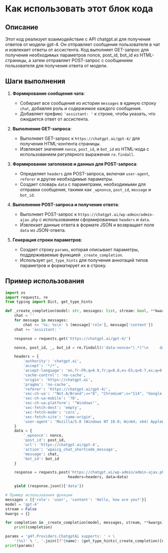 Как использовать этот блок кода
=========================================================================================

Описание
-------------------------
Этот код реализует взаимодействие с API chatgpt.ai для получения ответов от модели gpt-4. Он отправляет сообщения пользователя в чат и извлекает ответы от ассистента. Код выполняет GET-запрос для получения необходимых параметров nonce, post_id, bot_id из HTML-страницы, а затем отправляет POST-запрос с сообщением пользователя для получения ответа от модели.

Шаги выполнения
-------------------------
1. **Формирование сообщения чата**:
   - Собирает все сообщения из истории `messages` в единую строку `chat`, добавляя роль и содержимое каждого сообщения.
   - Добавляет префикс `'assistant: '` к строке, чтобы указать, что ожидается ответ от ассистента.

2. **Выполнение GET-запроса**:
   - Выполняет GET-запрос к `https://chatgpt.ai/gpt-4/` для получения HTML-контента страницы.
   - Извлекает значения `nonce`, `post_id`, и `bot_id` из HTML-кода с использованием регулярного выражения `re.findall`.

3. **Формирование заголовков и данных для POST-запроса**:
   - Определяет `headers` для POST-запроса, включая `user-agent`, `referer` и другие необходимые параметры.
   - Создает словарь `data` с параметрами, необходимыми для отправки сообщения, такими как `_wpnonce`, `post_id`, `message` и `bot_id`.

4. **Выполнение POST-запроса и получение ответа**:
   - Выполняет POST-запрос к `https://chatgpt.ai/wp-admin/admin-ajax.php` с использованием сформированных `headers` и `data`.
   - Извлекает данные ответа в формате JSON и возвращает поле `data` из JSON-ответа.

5. **Генерация строки параметров**:
   - Создает строку `params`, которая описывает параметры, поддерживаемые функцией `_create_completion`.
   - Использует `get_type_hints` для получения аннотаций типов параметров и форматирует их в строку.

Пример использования
-------------------------

```python
import os
import requests, re
from typing import Dict, get_type_hints

def _create_completion(model: str, messages: list, stream: bool, **kwargs):
    chat = ''
    for message in messages:
        chat += '%s: %s\n' % (message['role'], message['content'])
    chat += 'assistant: '

    response = requests.get('https://chatgpt.ai/gpt-4/')

    nonce, post_id, _, bot_id = re.findall(r'data-nonce="(.*)"\n     data-post-id="(.*)"\n     data-url="(.*)"\n     data-bot-id="(.*)"\n     data-width', response.text)[0]

    headers = {
        'authority': 'chatgpt.ai',
        'accept': '*/*',
        'accept-language': 'en,fr-FR;q=0.9,fr;q=0.8,es-ES;q=0.7,es;q=0.6,en-US;q=0.5,am;q=0.4,de;q=0.3',
        'cache-control': 'no-cache',
        'origin': 'https://chatgpt.ai',
        'pragma': 'no-cache',
        'referer': 'https://chatgpt.ai/gpt-4/',
        'sec-ch-ua': '"Not.A/Brand";v="8", "Chromium";v="114", "Google Chrome";v="114"',
        'sec-ch-ua-mobile': '?0',
        'sec-ch-ua-platform': '"Windows"',
        'sec-fetch-dest': 'empty',
        'sec-fetch-mode': 'cors',
        'sec-fetch-site': 'same-origin',
        'user-agent': 'Mozilla/5.0 (Windows NT 10.0; Win64; x64) AppleWebKit/537.36 (KHTML, like Gecko) Chrome/114.0.0.0 Safari/537.36',
    }
    data = {
        '_wpnonce': nonce,
        'post_id': post_id,
        'url': 'https://chatgpt.ai/gpt-4',
        'action': 'wpaicg_chat_shortcode_message',
        'message': chat,
        'bot_id': bot_id
    }

    response = requests.post('https://chatgpt.ai/wp-admin/admin-ajax.php',
                            headers=headers, data=data)

    yield (response.json()['data'])

# Пример использования функции
messages = [{'role': 'user', 'content': 'Hello, how are you?'}]
model = 'gpt-4'
stream = False
kwargs = {}

for completion in _create_completion(model, messages, stream, **kwargs):
    print(completion)

params = 'g4f.Providers.ChatgptAi supports: ' + \
    '(%s)' % ', '.join([f"{name}: {get_type_hints(_create_completion)[name].__name__}" for name in _create_completion.__code__.co_varnames[:_create_completion.__code__.co_argcount]])
print(params)